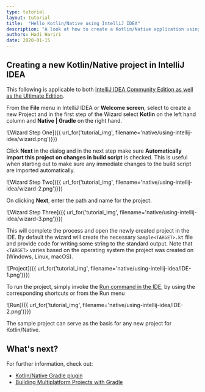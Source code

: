 ```yaml
---
type: tutorial
layout: tutorial
title:  "Hello Kotlin/Native using IntelliJ IDEA"
description: "A look at how to create a Kotlin/Native application using IntelliJ IDEA"
authors: Hadi Hariri
date: 2020-01-15
---
```


<!--- To become a How-To. Need to change type to new "HowTo" --->


## Creating a new Kotlin/Native project in IntelliJ IDEA

This following is applicable to both [IntelliJ IDEA Community Edition as well as the Ultimate Edition](https://www.jetbrains.com/idea).


From the **File** menu in IntelliJ IDEA or **Welcome screen**, select to create a new Project and in the first step of the Wizard
select **Kotlin** on the left hand column and **Native | Gradle** on the right hand.

![Wizard Step One]({{ url_for('tutorial_img', filename='native/using-intellij-idea/wizard.png')}})

Click **Next** in the dialog and in the next step make sure **Automatically import this project on changes in build script** is checked. This is useful when starting
out to make sure any immediate changes to the build script are imported automatically. 

![Wizard Step Two]({{ url_for('tutorial_img', filename='native/using-intellij-idea/wizard-2.png')}})

On clicking **Next**, enter the path and name for the project.

![Wizard Step Three]({{ url_for('tutorial_img', filename='native/using-intellij-idea/wizard-3.png')}})

This will complete the process and open the newly created project in the IDE. By default the wizard will create the necessary
`Sample<TARGET>.kt` file and provide code for writing some string to the standard output. Note that `<TARGET>` varies based on the operating
system the project was created on (Windows, Linux, macOS).

![Project]({{ url_for('tutorial_img', filename='native/using-intellij-idea/IDE-1.png')}})

To run the project, simply invoke the [Run command in the IDE](https://www.jetbrains.com/help/idea/running-applications.html), by using the corresponding shortcuts or from the Run menu

![Run]({{ url_for('tutorial_img', filename='native/using-intellij-idea/IDE-2.png')}})

The sample project can serve as the basis for any new project for Kotlin/Native.

## What's next?

For further information, check out:

* [Kotlin/Native Gradle plugin](docs/reference/native/gradle_plugin.html)
* [Building Multiplatform Projects with Gradle](docs/reference/building-mpp-with-gradle.html)

